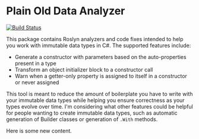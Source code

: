 # Plain Old Data Analyzer
[![Build Status](https://travis-ci.org/RikkiGibson/PodAnalyzer.svg?branch=master)](https://travis-ci.org/RikkiGibson/PodAnalyzer)

This package contains Roslyn analyzers and code fixes intended to help you work with immutable data types in C#. The supported features include:

- Generate a constructor with parameters based on the auto-properties present in a type
- Transform an object initializer block to a constructor call
- Warn when a getter-only property is assigned to itself in a constructor or never assigned

This tool is meant to reduce the amount of boilerplate you have to write with your immutable data types while helping you ensure correctness as your types evolve over time. I'm considering what other features could be helpful for people wanting to create immutable data types, such as automatic generation of Builder classes or generation of `.With` methods.

Here is some new content.
